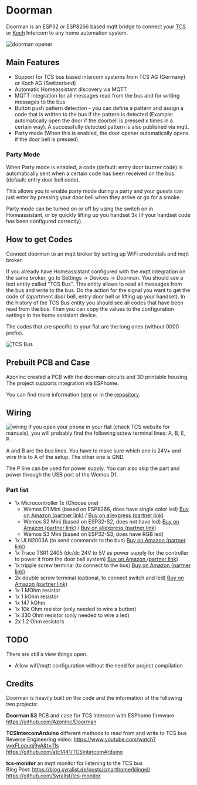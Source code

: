 # Doorman

Doorman is an ESP32 or ESP8266 based mqtt bridge to connect your [TCS](https://www.tcsag.de/) or [Koch](https://www.kochag.ch/) Intercom to any home automation system.

![doorman opener](doc/doorman.gif)

## Main Features

* Support for TCS bus based intercom systems from TCS AG (Germany) or Koch AG (Switzerland)
* Automatic Homeassistant discovery via MQTT
* MQTT integration for all messages read from the bus and for writing messages to the bus
* Button push pattern detection - you can define a pattern and assign a code that is written to the bus if the pattern is detected (Example: automatically open the door if the doorbell is pressed x times in a certain way). A successfully detected pattern is also published via mqtt.
* Party mode (When this is enabled, the door opener automatically opens if the door bell is pressed)

### Party Mode

When Party mode is enabled, a code (default: entry door buzzer code) is automatically sent when a certain code has been received on the bus (default: entry door bell code).

This allows you to enable party mode during a party and your guests can just enter by pressing your door bell when they arrive or go for a smoke.

Party mode can be turned on or off by using the switch on in Homeassistant, or by quickly lifting up you handset 3x (if your handset code has been configured correctly).

## How to get Codes

Connect doorman to an mqtt broker by setting up WiFi credentials and mqtt broker.

If you already have Homeassistant configured with the mqtt integration on the same broker, go to Settings -> Devices -> Doorman. You should see a text entity called "TCS Bus". This entity allows to read all messages from the bus and write to the bus. Do the action for the signal you want to get the code of (apartment door bell, entry door bell or lifting up your handset). In the history of the TCS Bus entity you should see all codes that have been read from the bus. Then you can copy the values to the configuration settings in the home assistant device.

The codes that are specific to your flat are the long ones (without 0000 prefix).

![TCS Bus](doc/tcsbus.png)

## Prebuilt PCB and Case

AzonInc created a PCB with the doorman circuits and 3D printable housing. The project supports integration via ESPhome.

You can find more information [here](https://doorman.azon.ai) or in the [repository](<https://github.com/AzonInc/Doorman>).

## Wiring

![wiring](doc/wiring.svg)
If you open your phone in your flat (check TCS website for manuals), you will probably find the following screw terminal lines: A, B, E, P. 

A and B are the bus lines. You have to make sure which one is 24V+ and wire this to A of the setup. The other one is GND. 

The P line can be used for power supply. You can also skip the part and power through the USB port of the Wemos D1. 

### Part list

* 1x Microcontroller 1x (Choose one)
  * Wemos D1 Mini (based on ESP8266, does have single color led) [Buy on Amazon (partner link)](https://amzn.to/3VmqxsN) / [Buy on aliexpress (partner link)](https://s.click.aliexpress.com/e/_Dkct0Yl)
  * Wemos S2 Mini (based on ESP32-S2, does not have led) [Buy on Amazon (partner link)](https://amzn.to/3nkMbRq) / [Buy on aliexpress (partner link)](https://s.click.aliexpress.com/e/_Dnoy8df)
  * Wemos S3 Mini (based on ESP32-S3, does have RGB led)
* 1x ULN2003A (to send commands to the bus) [Buy on Amazon (partner link)](https://amzn.to/48Qoq6i)
* 1x Traco TSR1 2405 (dc/dc 24V to 5V as power supply for the controller to power it from the door bell system) [Buy on Amazon (partner link)](https://amzn.to/49iwwUZ)
* 1x tripple screw terminal (to connect to the bus) [Buy on Amazon (partner link)](https://amzn.to/3OrmcSC)
* 2x double screw terminal (optional, to connect switch and led) [Buy on Amazon (partner link)](https://amzn.to/3OrmcSC)
* 1x 1 MOhm resistor
* 1x 1 kOhm resistor
* 1x 147 kOhm
* 1x 10k Ohm resistor (only needed to wire a button)
* 1x 330 Ohm resistor (only needed to wire a led)
* 2x 1.2 Ohm resistors

## TODO

There are still a view things open.

* Allow wifi/mqtt configuration without the need for project compilation

## Credits

Doorman is heavily built on the code and the information of the following two projects:

**Doorman S3** PCB and case for TCS intercom with ESPhome firmware \
<https://github.com/AzonInc/Doorman>

**TCSIntercomArduino** different methods to read from and write to TCS bus \
Reverse Engineering video: <https://www.youtube.com/watch?v=xFLoauqj9yA&t=11s> \
<https://github.com/atc1441/TCSintercomArduino>

**tcs-monitor** an mqtt monitor for listening to the TCS bus \
Blog Post: <https://blog.syralist.de/posts/smarthome/klingel/> \
<https://github.com/Syralist/tcs-monitor>
